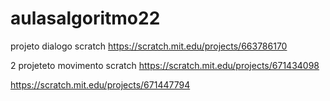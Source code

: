 # aulasalgoritmo22
projeto dialogo scratch https://scratch.mit.edu/projects/663786170


2 projeteto movimento scratch https://scratch.mit.edu/projects/671434098


https://scratch.mit.edu/projects/671447794
